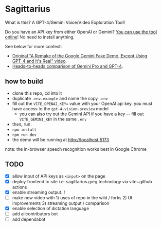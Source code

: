 # Sagittarius

What is this? A GPT-4/Gemini Voice/Video Exploration Tool!

Do you have an API key from either OpenAI or Gemini? [You can use the tool online](https://sagittarius.greg.technology/)! No need to install anything.

See below for more context:

- [Original "A Remake of the Google Gemini Fake Demo, Except Using GPT-4 and It's Real" video](https://www.youtube.com/watch?v=__nL7Vc0OCg).
- [Heads-to-heads comparison of Gemini Pro and GPT-4](https://www.youtube.com/watch?v=1RrkRA7wuoE).

## how to build

- clone this repo, cd into it
- duplicate `.env.example` and name the copy `.env`
- fill out the `VITE_OPENAI_KEY=` value with your OpenAI api key. you must have access to the `gpt-4-vision-preview` model
  - you can also try out the Gemini API if you have a key -- fill out `VITE_GEMINI_KEY` in the same `.env`
- then, run:
- `npm install`
- `npm run dev`
- the demo will be running at [http://localhost:5173](http://localhost:5173)

note: the in-browser speech recognition works best in Google Chrome

## TODO

- [x] allow input of API keys as `<input>` on the page
- [x] deploy frontend to site i.e. sagittarius.greg.technology via vite+github actions
- [x] enable streaming output..!
- [ ] make new video with 1) uses of repo in the wild / forks 2) UI improvements 3) streaming output / comparison
- [x] enable selection of dictation language
- [ ] add allcontributors bot
- [ ] add dependabot
